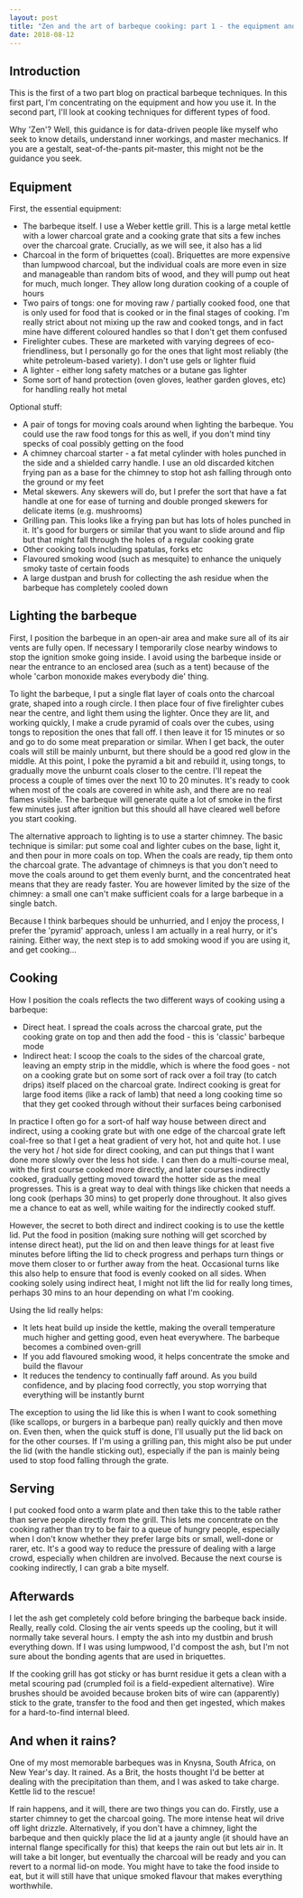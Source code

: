 ```yaml
---
layout: post
title: "Zen and the art of barbeque cooking: part 1 - the equipment and how to use it"
date: 2018-08-12
---
```

## Introduction

This is the first of a two part blog on practical barbeque techniques. In this first part, I'm concentrating on the equipment and how you use it. In the second part, I'll look at cooking techniques for different types of food.

Why 'Zen'? Well, this guidance is for data-driven people like myself who seek to know details, understand inner workings, and master mechanics. If you are a gestalt, seat-of-the-pants pit-master, this might not be the guidance you seek.


## Equipment

First, the essential equipment:

* The barbeque itself. I use a Weber kettle grill. This is a large metal kettle with a lower charcoal grate and a cooking grate that sits a few inches over the charcoal grate. Crucially, as we will see, it also has a lid
* Charcoal in the form of briquettes (coal). Briquettes are more expensive than lumpwood charcoal, but the individual coals are more even in size and manageable than random bits of wood, and they will pump out heat for much, much longer. They allow long duration cooking of a couple of hours
* Two pairs of tongs: one for moving raw / partially cooked food, one that is only used for food that is cooked or in the final stages of cooking. I'm really strict about not mixing up the raw and cooked tongs, and in fact mine have different coloured handles so that I don't get them confused
* Firelighter cubes. These are marketed with varying degrees of eco-friendliness, but I personally go for the ones that light most reliably (the white petroleum-based variety). I don't use gels or lighter fluid
* A lighter - either long safety matches or a butane gas lighter
* Some sort of hand protection (oven gloves, leather garden gloves, etc) for handling really hot metal

Optional stuff:
* A pair of tongs for moving coals around when lighting the barbeque. You could use the raw food tongs for this as well, if you don't mind tiny specks of coal possibly getting on the food
* A chimney charcoal starter - a fat metal cylinder with holes punched in the side and a shielded carry handle. I use an old discarded kitchen frying pan as a base for the chimney to stop hot ash falling through onto the ground or my feet
* Metal skewers. Any skewers will do, but I prefer the sort that have a fat handle at one for ease of turning and double pronged skewers for delicate items (e.g. mushrooms)
* Grilling pan. This looks like a frying pan but has lots of holes punched in it. It's good for burgers or similar that you want to slide around and flip but that might fall through the holes of a regular cooking grate
* Other cooking tools including spatulas, forks etc
* Flavoured smoking wood (such as mesquite) to enhance the uniquely smoky taste of certain foods
* A large dustpan and brush for collecting the ash residue when the barbeque has completely cooled down

## Lighting the barbeque

First, I position the barbeque in an open-air area and make sure all of its air vents are fully open. If necessary I temporarily close nearby windows to stop the ignition smoke going inside. I avoid using the barbeque inside or near the entrance to an enclosed area (such as a tent) because of the whole 'carbon monoxide makes everybody die' thing.

To light the barbeque, I put a single flat layer of coals onto the charcoal grate, shaped into a rough circle. I then place four of five firelighter cubes near the centre, and light them using the lighter. Once they are lit, and working quickly, I make a crude pyramid of coals over the cubes, using tongs to reposition the ones that fall off. I then leave it for 15 minutes or so and go to do some meat preparation or similar. When I get back, the outer coals will still be mainly unburnt, but there should be a good red glow in the middle. At this point, I poke the pyramid a bit and rebuild it, using tongs, to gradually move the unburnt coals closer to the centre. I'll repeat the process a couple of times over the next 10 to 20 minutes. It's ready to cook when most of the coals are covered in white ash, and there are no real flames visible. The barbeque will generate quite a lot of smoke in the first few minutes just after ignition but this should all have cleared well before you start cooking.

The alternative approach to lighting is to use a starter chimney. The basic technique is similar: put some coal and lighter cubes on the base, light it, and then pour in more coals on top. When the coals are ready, tip them onto the charcoal grate. The advantage of chimneys is that you don't need to move the coals around to get them evenly burnt, and the concentrated heat means that they are ready faster. You are however limited by the size of the chimney: a small one can't make sufficient coals for a large barbeque in a single batch.  

Because I think barbeques should be unhurried, and I enjoy the process, I prefer the 'pyramid' approach, unless I am actually in a real hurry, or it's raining. Either way, the next step is to add smoking wood if you are using it, and get cooking...

## Cooking

How I position the coals reflects the two different ways of cooking using a barbeque:
* Direct heat. I spread the coals across the charcoal grate, put the cooking grate on top and then add the food - this is 'classic' barbeque mode
* Indirect heat: I scoop the coals to the sides of the charcoal grate, leaving an empty strip in the middle, which is where the food goes - not on a cooking grate but on some sort of rack over a foil tray (to catch drips) itself placed on the charcoal grate. Indirect cooking is great for large food items (like a rack of lamb) that need a long cooking time so that they get cooked through without their surfaces being carbonised

In practice I often go for a sort-of half way house between direct and indirect, using a cooking grate but with one edge of the charcoal grate left coal-free so that I get a heat gradient of very hot, hot and quite hot. I use the very hot / hot side for direct cooking, and can put things that I want done more slowly over the less hot side. I can then do a multi-course meal, with the first course cooked more directly, and later courses indirectly cooked, gradually getting moved toward the hotter side as the meal progresses. This is a great way to deal with things like chicken that needs a long cook (perhaps 30 mins) to get properly done throughout. It also gives me a chance to eat as well, while waiting for the indirectly cooked stuff. 

However, the secret to both direct and indirect cooking is to use the kettle lid. Put the food in position (making sure nothing will get scorched by intense direct heat), put the lid on and then leave things for at least five minutes before lifting the lid to check progress and perhaps turn things or move them closer to or further away from the heat. Occasional turns like this also help to ensure that food is evenly cooked on all sides. When cooking solely using indirect heat, I might not lift the lid for really long times, perhaps 30 mins to an hour depending on what I'm cooking.

Using the lid really helps:
* It lets heat build up inside the kettle, making the overall temperature much higher and getting good, even heat everywhere. The barbeque becomes a combined oven-grill
* If you add flavoured smoking wood, it helps concentrate the smoke and build the flavour
* It reduces the tendency to continually faff around. As you build confidence, and by placing food correctly, you stop worrying that everything will be instantly burnt

The exception to using the lid like this is when I want to cook something (like scallops, or burgers in a barbeque pan) really quickly and then move on. Even then, when the quick stuff is done, I'll usually put the lid back on for the other courses. If I'm using a grilling pan, this might also be put under the lid (with the handle sticking out), especially if the pan is mainly being used to stop food falling through the grate.

## Serving

I put cooked food onto a warm plate and then take this to the table rather than serve people directly from the grill. This lets me concentrate on the cooking rather than try to be fair to a queue of hungry people, especially when I don't know whether they prefer large bits or small, well-done or rarer, etc. It's a good way to reduce the pressure of dealing with a large crowd, especially when children are involved. Because the next course is cooking indirectly, I can grab a bite myself.

## Afterwards

I let the ash get completely cold before bringing the barbeque back inside. Really, really cold. Closing the air vents speeds up the cooling, but it will normally take several hours. I empty the ash into my dustbin and brush everything down. If I was using lumpwood, I'd compost the ash, but I'm not sure about the bonding agents that are used in briquettes.

If the cooking grill has got sticky or has burnt residue it gets a clean with a metal scouring pad (crumpled foil is a field-expedient alternative). Wire brushes should be avoided because broken bits of wire can (apparently) stick to the grate, transfer to the food and then get ingested, which makes for a hard-to-find internal bleed. 

## And when it rains?

One of my most memorable barbeques was in Knysna, South Africa, on New Year's day. It rained. As a Brit, the hosts thought I'd be better at dealing with the precipitation than them, and I was asked to take charge. Kettle lid to the rescue!

If rain happens, and it will, there are two things you can do. Firstly, use a starter chimney to get the charcoal going. The more intense heat wil drive off light drizzle. Alternatively, if you don't have a chimney, light the barbeque and then quickly place the lid at a jaunty angle (it should have an internal flange specifically for this) that keeps the rain out but lets air in. It will take a bit longer, but eventually the charcoal will be ready and you can revert to a normal lid-on mode. You might have to take the food inside to eat, but it will still have that unique smoked flavour that makes everything worthwhile.
